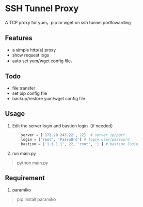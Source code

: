 # SSH Tunnel Proxy

A TCP proxy for yum，pip or wget on ssh tunnel portfowarding

## Features

- a simple http(s) proxy
- show request logs
- auto set yum/wget config file，

## Todo

- file transfer
- set pip config file
- backup/restore yum/wget config file

## Usage

1. Edit the server login and bastion login（if needed）

    ```python
        server = ['172.20.243.22', 22]  # server ip/port
        login = ['root', 'Passw0rd'] # login user/password
        bastion = ['1.1.1.1', 22, 'root', '1'] # bastion login
    ```

2. run main.py

> python main.py

## Requirement

1. paramiko

> pip install paramiko
